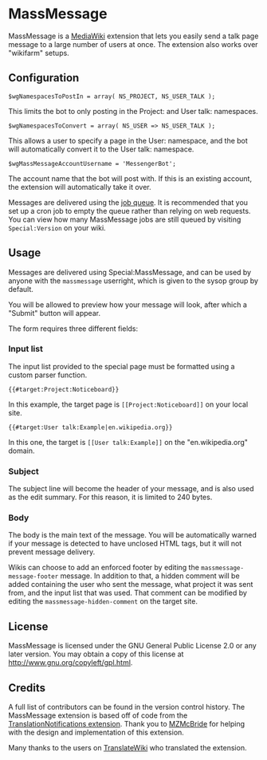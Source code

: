 # MassMessage

MassMessage is a [MediaWiki](https://www.mediawiki.org/) extension that lets you easily send a talk page message to a large number of users at once. The extension also works over "wikifarm" setups.

## Configuration

    $wgNamespacesToPostIn = array( NS_PROJECT, NS_USER_TALK );

This limits the bot to only posting in the Project: and User talk: namespaces.

    $wgNamespacesToConvert = array( NS_USER => NS_USER_TALK );

This allows a user to specify a page in the User: namespace, and the bot will automatically convert it to the User talk: namespace.

    $wgMassMessageAccountUsername = 'MessengerBot';

The account name that the bot will post with. If this is an existing account, the extension will automatically take it over.

Messages are delivered using the [job queue](https://www.mediawiki.org/wiki/Manual:Job_queue). It is recommended that you set up a cron job to empty the queue rather than relying on web requests. You can view how many MassMessage jobs are still queued by visiting `Special:Version` on your wiki.


## Usage

Messages are delivered using Special:MassMessage, and can be used by anyone with the `massmessage` userright, which is given to the sysop group by default.

You will be allowed to preview how your message will look, after which a "Submit" button will appear.

The form requires three different fields:

### Input list

The input list provided to the special page must be formatted using a custom parser function.


    {{#target:Project:Noticeboard}}

In this example, the target page is `[[Project:Noticeboard]]` on your local site.

    {{#target:User talk:Example|en.wikipedia.org}}

In this one, the target is `[[User talk:Example]]` on the "en.wikipedia.org" domain.

### Subject

The subject line will become the header of your message, and is also used as the edit summary. For this reason, it is limited to 240 bytes.

### Body

The body is the main text of the message. You will be automatically warned if your message is detected to have unclosed HTML tags, but it will not prevent message delivery.

Wikis can choose to add an enforced footer by editing the `massmessage-message-footer` message. In addition to that, a hidden comment will be added containing the user who sent the message, what project it was sent from, and the input list that was used. That comment can be modified by editing the `massmessage-hidden-comment` on the target site.

## License

MassMessage is licensed under the GNU General Public License 2.0 or any later version. You may obtain a copy of this license at <http://www.gnu.org/copyleft/gpl.html>.

## Credits

A full list of contributors can be found in the version control history. The MassMessage extension is based off of code from the [TranslationNotifications extension](https://mediawiki.org/wiki/Extension:TranslationNotifications). Thank you to [MZMcBride](https://en.wikipedia.org/wiki/User:MZMcBride) for helping with the design and implementation of this extension.

Many thanks to the users on [TranslateWiki](https://translatewiki.net) who translated the extension.
